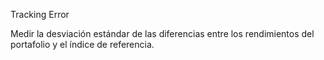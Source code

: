 Tracking Error

Medir la desviación estándar de las diferencias entre los rendimientos del portafolio y el índice de referencia.